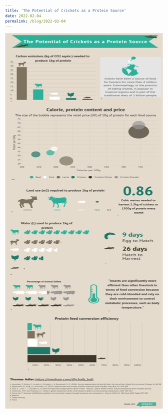 ```yaml
---
title: 'The Potential of Crickets as a Protein Source'
date: 2022-02-04
permalink: /blog/2022-02-04
---
```


<img src="/images/blog/visualisation/visual_insects.png" width="800" height="1200" />
